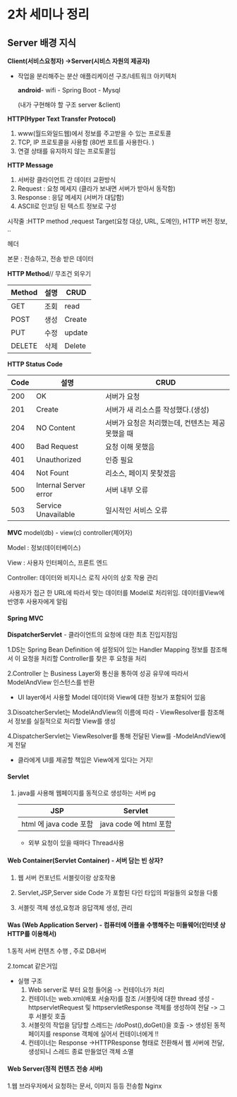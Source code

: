 

# 2차 세미나 정리

## Server 배경 지식

**Client(서비스요청자) ->Server(시비스 자원의 제공자)**

- 작업을 분리해주는 분산 애플리케이션 구조/네트워크 아키텍처

   **android**- wifi - Spring Boot - Mysql

  (내가 구현해야 할 구조 server &client)


**HTTP(Hyper Text Transfer Protocol)**

1. www(월드와일드웹)에서 정보를 주고받을 수 있는 프로토콜
2. TCP, IP 프로토콜을 사용함 (80번 포트를 사용한다. )
3. 연결 상태를 유지하지 않는 프로토콜임

**HTTP Message**

1. 서버랑 클라이언트 간 데이터 교환방식
2. Request : 요청 메세지 (클라가 보내면 서버가 받아서 동작함)
3. Response : 응답 메세지 (서버가 대답함)
4. ASCII로 인코딩 된 텍스트 정보로 구성

시작줄 :HTTP method ,request Target(요청 대상, URL, 도메인), HTTP 버전 정보, ..

헤더 

본문 : 전송하고, 전송 받은 데이터

**HTTP Method**// 무조건 외우기

| Method | 설명 | CRUD   |
| ------ | ---- | ------ |
| GET    | 조회 | read   |
| POST   | 생성 | Create |
| PUT    | 수정 | update |
| DELETE | 삭제 | Delete |

**HTTP Status Code**

| Code | 설명                  | CRUD                                              |
| ---- | --------------------- | ------------------------------------------------- |
| 200  | OK                    | 서버가 요청                                       |
| 201  | Create                | 서버가 새 리소스를 작성했다.(생성)                |
| 204  | NO Content            | 서버가 요청은 처리했는데, 컨텐츠는 제공 못했을 때 |
| 400  | Bad Request           | 요청 이해 못했음                                  |
| 401  | Unauthorized          | 인증 필요                                         |
| 404  | Not Fount             | 리소스, 페이지 못찾겠음                           |
| 500  | Internal Server error | 서버 내부 오류                                    |
| 503  | Service Unavailable   | 일시적인 서비스 오류                              |





**MVC** model(db) - view(c) controller(제어자)

Model : 정보(데이터베이스)

View : 사용자 인터페이스, 프론트 엔드

Controller: 데이터와 비지니스 로직 사이의 상호 작용 관리 

​	사용자가 접근 한  URL에 따라서 맞는 데이터를 Model로 처리위임. 데이터를View에 반영후 사용자에게 알림



#### Spring MVC

**DispatcherServlet** - 클라이언트의 요청에 대한 최초 진입지점임

1.DS는 Spring Bean Definition 에 설정되어 있는 Handler Mapping 정보를 참조해서 이 요청을 처리할 Controller를 찾은 후 요청을 처리

2.Controller 는 Business Layer와 통신을 통하여 성공 유무에 따라서 ModelAndView 인스턴스를 반환

- UI layer에서 사용할 Model 데이터와 View에 대한 정보가 포함되어 있음

3.DisoatcherServlet는 ModelAndView의 이름에 따라 - ViewResolver를 참조해서 정보를 실질적으로 처리할 View를 생성

4.DispatcherServlet는 ViewResolver를 통해 전달된 View를 -ModelAndView에게 전달 

- 클라에게 UI를 제공할 책임은 View에게 있다는 거지!



#### Servlet

1. java를 사용해 웹페이지를 동적으로 생성하는 서버 pg

   |          JSP           |        Servlet         |
   | :--------------------: | :--------------------: |
   | html 에 java code 포함 | java code 에 html 포함 |

   - 외부 요청이 있을 때마다 Thread사용

#### Web Container(Servlet Container) - 서버 담는 빈 상자?

1. 웹 서버 컨포넌트 서블릿이랑 상호작용

2. Servlet,JSP,Server side Code 가 포함된 다인 타입의 파일들의 요청을 다룸

3. 서블릿 객체 생성,요청과 응답객체 생성, 관리


#### Was (Web Application Server) - 컴퓨터에 어플을 수행해주는 미들웨어(인터넷 상 HTTP를 이용해서)

1.동적 서버 컨텐츠 수행 , 주로 DB서버 

2.tomcat 같은거임

- 실행 구조
  1. Web server로 부터 요청 들어옴 -> 컨테이너가 처리
  2. 컨테이너는 web.xml(배포 서술자)를 참조 /서블릿에 대한 thread 생성 - httpservletRequest 및 httpservletResponse 객체를 생성하여 전달  -> 그 후 서블릿 호출
  3. 서블릿의 작업을 담당할 스레드는 /doPost(),doGet()을 호출 -> 생성된 동적 페이지를  response 객체에 실어서 컨테이너에게 !!
  4. 컨테이너는 Response ->HTTPResponse  형태로 전환해서  웹 서버에 전달, 생성되니 스레드 종료  만들었던 객체 소멸

#### Web Server(정적 컨텐츠 전송 서버)

1.웹 브라우저에서 요청하는 문서, 이미지 등등 전송함 Nginx